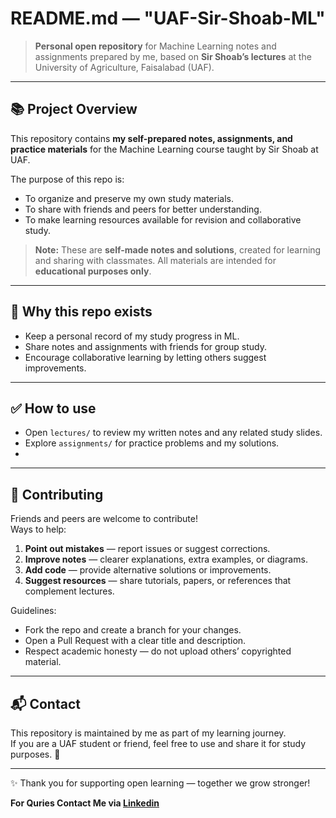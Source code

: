 # README.md — "UAF-Sir-Shoab-ML"

> **Personal open repository** for Machine Learning notes and assignments prepared by me, based on **Sir Shoab’s lectures** at the University of Agriculture, Faisalabad (UAF).

---

## 📚 Project Overview

This repository contains **my self-prepared notes, assignments, and practice materials** for the Machine Learning course taught by Sir Shoab at UAF.  

The purpose of this repo is:
- To organize and preserve my own study materials.
- To share with friends and peers for better understanding.
- To make learning resources available for revision and collaborative study.

> **Note:** These are **self-made notes and solutions**, created for learning and sharing with classmates. All materials are intended for **educational purposes only**.

---

## 🚀 Why this repo exists

- Keep a personal record of my study progress in ML.
- Share notes and assignments with friends for group study.
- Encourage collaborative learning by letting others suggest improvements.

---

## ✅ How to use

- Open `lectures/` to review my written notes and any related study slides.
- Explore `assignments/` for practice problems and my solutions.
- 
---

## 🙌 Contributing

Friends and peers are welcome to contribute!  
Ways to help:
1. **Point out mistakes** — report issues or suggest corrections.
2. **Improve notes** — clearer explanations, extra examples, or diagrams.
3. **Add code** — provide alternative solutions or improvements.
4. **Suggest resources** — share tutorials, papers, or references that complement lectures.

Guidelines:
- Fork the repo and create a branch for your changes.
- Open a Pull Request with a clear title and description.
- Respect academic honesty — do not upload others’ copyrighted material.

---

## 📬 Contact

This repository is maintained by me as part of my learning journey.  
If you are a UAF student or friend, feel free to use and share it for study purposes. 🙌

---

✨ Thank you for supporting open learning — together we grow stronger!
<p><b>For Quries Contact Me via <a href="https://www.linkedin.com/in/muhammad-hamid-raza-082aa62ba">Linkedin</a></b></p>
